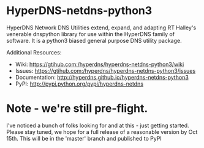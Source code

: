 # HyperDNS-netdns-python3
HyperDNS Network DNS Utilities extend, expand, and adapting RT Halley's venerable
dnspython library for use within the HyperDNS family of software.  It is a python3
biased general purpose DNS utility package.

Additional Resources:
 - Wiki: https://gtihub.com:/hyperdns/hyperdns-netdns-python3/wiki
 - Issues: https://gtihub.com:/hyperdns/hyperdns-netdns-python3/issues
 - Documentation: http://hyperdns.github.io/hyperdns-netdns-python3
 - PyPI: http://pypi.python.org/pypi/hyperdns-netdns

# Note - we're still pre-flight.

I've noticed a bunch of folks looking for and at this - just getting started.  Please
stay tuned, we hope for a full release of a reasonable version by Oct 15th.  This will
be in the 'master' branch and published to PyPI


